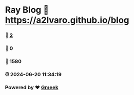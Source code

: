 # Ray Blog :link: https://a2lvaro.github.io/blog 
### :page_facing_up: [2](https://a2lvaro.github.io/blog/tag.html) 
### :speech_balloon: 0 
### :hibiscus: 1580 
### :alarm_clock: 2024-06-20 11:34:19 
### Powered by :heart: [Gmeek](https://github.com/Meekdai/Gmeek)
